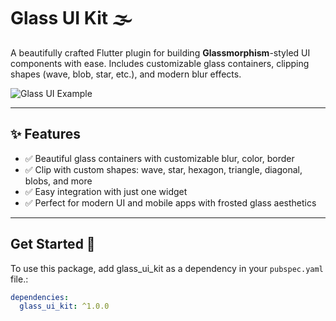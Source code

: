 # Glass UI Kit 🌫️

A beautifully crafted Flutter plugin for building **Glassmorphism**-styled UI components with ease. Includes customizable glass containers, clipping shapes (wave, blob, star, etc.), and modern blur effects.

![Glass UI Example]([https://your-image-link-here.com](https://github.com/PHarshilLadila/Glass-UI-Kit/blob/main/example/assets/images/logologo.png))

---

## ✨ Features

- ✅ Beautiful glass containers with customizable blur, color, border
- ✅ Clip with custom shapes: wave, star, hexagon, triangle, diagonal, blobs, and more
- ✅ Easy integration with just one widget
- ✅ Perfect for modern UI and mobile apps with frosted glass aesthetics

---


## Get Started 🚀

To use this package, add glass_ui_kit as a dependency in your `pubspec.yaml` file.:

```yaml
dependencies:
  glass_ui_kit: ^1.0.0
